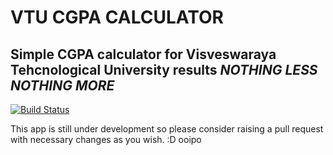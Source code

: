 # VTU CGPA CALCULATOR
## Simple CGPA calculator for Visveswaraya Tehcnological University results _NOTHING LESS NOTHING MORE_


[![Build Status](https://travis-ci.org/joemccann/dillinger.svg?branch=master)](https://travis-ci.org/joemccann/dillinger)

This app is still under development so please consider raising a pull request with necessary changes as you wish. :D
ooipo
